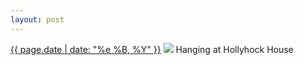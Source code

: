 ```yaml
---
layout: post
---
```


<p>
  <time><a href="/401">{{ page.date | date: "%e %B, %Y" }}</a></time>
  <a href="/401"><img src="{{ site.assets_url }}/401.jpg"/></a>
  <span>Hanging at Hollyhock House</span>
</p>

